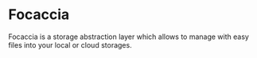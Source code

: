 # Focaccia

Focaccia is a storage abstraction layer which allows to manage with easy files into your local or cloud storages.